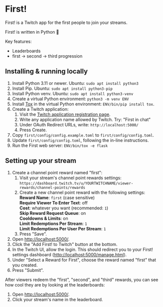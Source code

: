# First!

First! is a Twitch app for the first people to join your streams.

First! is written in Python 🐍

Key features:

* Leaderboards
* first -> second -> third progression

## Installing & running locally

1. Install Python 3.11 or newer. Ubuntu: `sudo apt install python3`
2. Install Pip. Ubuntu: `sudo apt install python3-pip`
3. Install Python venv. Ubuntu: `sudo apt install python3-venv`
4. Create a virtual Python environment: `python3 -m venv ENV`
5. Install [Tox][] in the virtual Python environment: `ENV/bin/pip install tox`.
6. Create a Twitch application:
   1. Visit the [Twitch application registration page](register-Twitch-app).
   2. Write any application name allowed by Twitch. Try: "First in chat"
   3. Under OAuth Redirect URLs, write: `http://localhost:5000/`
   4. Press Create.
7. Copy `first/config/config.example.toml` to `first/config/config.toml`.
8. Update `first/config/config.toml`, following the in-line
   instructions.
9. Run the First web server: `ENV/bin/tox -e flask`

## Setting up your stream

1. Create a channel point reward named "first":
   1. Visit your stream's channel point rewards settings:
      `https://dashboard.twitch.tv/u/YOURTWITCHNAME/viewer-rewards/channel-points/rewards`
   2. Create a new channel point reward with the following settings:  
      **Reward Name**: `first` (case sensitive)  
      **Require Viewer To Enter Text**: off  
      **Cost**: whatever you want (recommended: `1`)  
      **Skip Reward Request Queue**: on  
      **Cooldowns & Limits**: on  
      **Limit Redemptions Per Stream**: `1`  
      **Limit Redemptions Per User Per Stream**: `1`
   3. Press "Save".
2. Open <http://localhost:5000/>.
3. Click the "Add First! to Twitch" button at the bottom.
4. In the Twitch UI, allow the login. This should redirect you to
   your First! settings dashboard (<http://localhost:5000/manage.html>).
5. Under "Select a Reward for First", choose the reward named "first"
   that you created.
6. Press "Submit".

After viewers redeem the "first", "second", and "third" rewards, you can
see how cool they are by looking at the leaderboards:

1. Open <http://localhost:5000/>.
2. Click your stream's name in the leaderboard.

[Tox]: https://tox.wiki
[register-Twitch-app]: https://dev.twitch.tv/console/apps/create
